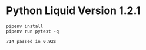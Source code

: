 # Python Liquid Version 1.2.1

```
pipenv install
pipenv run pytest -q
```

```
714 passed in 0.92s
```
